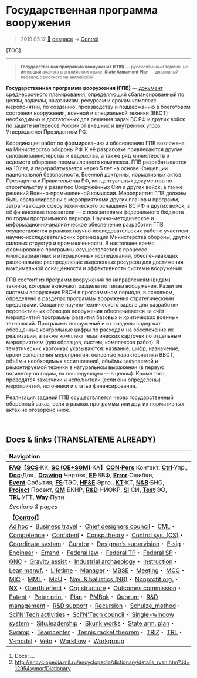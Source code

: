 # Государственная программа вооружения
> 2019.05.12 [🚀](../index/index.md) [despace](index.md) → [Control](control.md)

[TOC]

---

> <small>**Государственная программа вооружения (ГПВ)** — русскоязычный термин, не имеющий аналога в английском языке. **State Armament Plan** — дословный перевод с русского на английский.</small>

**Государственная программа вооружения (ГПВ)** — [документ среднесрочного планирования](plan.md), определяющий сбалансированный по целям, задачам, заказчикам, ресурсам и срокам комплекс мероприятий, по созданию, производству и поддержанию в боеготовом состоянии вооружения, военной и специальной техники (ВВСТ) необходимых и достаточных для решения задач ВС РФ и других войск по защите интересов России от внешних и внутренних угроз. Утверждается Президентом РФ.

Координация работ по формированию и обоснованию ГПВ возложена на Министерство обороны РФ. К её разработке привлекаются другие силовые министерства и ведомства, а также ряд министерств и ведомств оборонно‑промышленного комплекса. ГПВ разрабатывается на 10 лет, а перерабатывается через 5 лет на основе Концепции национальной безопасности, Военной доктрины, нормативных актов Президента и Правительства РФ, концептуальных документов по строительству и развитию Вооружённых Сил и других войск, а также решений Военно‑промышленной комиссии. Мероприятия ГПВ должны быть сбалансированы с мероприятиями других планов и программ, затрагивающих сферу технического оснащения ВС РФ и других войск, а её финансовые показатели — с показателями федерального бюджета по годам программного периода. Научно‑методическое и информационно‑аналитическое обеспечение разработки ГПВ осуществляется в рамках научно‑исследовательских работ с участием научно‑исследовательских организаций Министерства обороны, других силовых структур и промышленности. В настоящее время формирование программы осуществляется в процессе многовариантных и итерационных исследований, обеспечивающих рациональное распределение выделенных ресурсов для достижения максимальной оснащённости и эффективности системы вооружения.

ГПВ состоит из программ вооружения по направлениям (видам) техники, которые включают разделы по типам вооружения. Развитие системы вооружения РВСН в программном периоде, в основном, определено в разделах программы вооружения стратегическими средствами. Создание научно‑технического задела для разработки перспективных образцов вооружения обеспечивается за счёт мероприятий программы развития базовых и критических военных технологий. Программы вооружений и их разделы содержат обобщенные контрольные цифры по расходам на обеспечение их реализации, а также комплект тематических карточек по отдельным мероприятиям (для образцов, систем, комплексов работ). В тематических карточках указываются: название, шифр, назначение, сроки выполнения мероприятий, основные характеристики ВВСТ, объёмы необходимых ассигнований, объёмы закупаемой и ремонтируемой техники в натуральном выражении (в первую пятилетку по годам, на последующую — в целом). Кроме того, проводятся заказчики и исполнители (если они определены) мероприятий, источники и статьи финансирования.

Реализация заданий ГПВ осуществляется через государственный оборонный заказ, если в рамках программы или других нормативных актах не оговорено иное.



<p style="page-break-after:always"> </p>

## Docs & links (TRANSLATEME ALREADY)
|Navigation|
|:-|
|**[FAQ](faq.md)**【**[SCS](scs.md)**·КК, **[SC (OE+SGM)](sc.md)**·КА】**[CON](contact.md)·[Pers](person.md)**·Контакт, **[Ctrl](control.md)**·Упр., **[Doc](doc.md)**·Док., **[Drawing](drawing.md)**·Чертёж, **[EF](ef.md)**·ВВФ, **[Error](error.md)**·Ошибки, **[Event](event.md)**·События, **[FS](fs.md)**·ТЭО, **[HF&E](hfe.md)**·Эрго., **[KT](kt.md)**·КТ, **[N&B](nnb.md)**·БНО, **[Project](project.md)**·Проект, **[QM](qm.md)**·БКНР, **[R&D](rnd.md)**·НИОКР, **[SI](si.md)**·СИ, **[Test](test.md)**·ЭО, **[TRL](trl.md)**·УГТ, **[Way](way.md)**·Пути|
|*Sections & pages*|
|**【[Control](Control.md)】**<br> [Ad hoc](ad_hoc.md)・ [Business travel](business_travel.md)・ [Chief designers council](cocd.md)・ [CML](cml.md)・ [Competence](competence.md)・ [Confident](confident.md)・ [Consp.theory](consp_theory.md)・ [Control sys. (CS)](cs.md)・ [Coordinate system](coord_sys.md)・ [Curator](curator.md)・ [Designer’s supervision](des_spv.md)・ [E‑sig](esig.md)・ [Engineer](se.md)・ [Errand](errand.md)・ [Federal law](fed_law.md)・ [Federal TP](fed_tp.md)・ [Federal SP](fed_sp.md)・ [GNC](gnc.md)・ [Gravity assist](gravass.md)・ [Industrial archaeology](ind_arch.md)・ [Instruction](instruction.md)・ [Lean manuf.](lean_man.md)・ [Lifetime](lifetime.md)・ [Manager](manager.md)・ [MBSE](se.md)・ [Meeting](meeting.md)・ [MCC](scs.md)・ [MIC](mic.md)・ [MML](mml.md)・ [MoU](contract.md)・ [Nav. & ballistics (NB)](nnb.md)・ [Nonprofit org.](nonprof_org.md)・ [NX](nx.md)・ [Oberth effect](oberth_eff.md)・ [Org.structure](orgstruct.md)・ [Outcomes commission](outccom.md)・ [Patent](patent.md)・ [Peter prin.](peter_principle.md)・ [Plan](plan.md)・ [PMBok](pmbok.md)・ [Quorum](quorum.md)・ [R&D management](mgmt.md)・ [R&D support](rnd_support.md)・ [Recursion](recurs.md)・ [Schulze_method](schulze_method.md)・ [Sci'N'Tech activities](st_act.md)・ [Sci'N'Tech council](satc.md)・ [Single-window system](sw_sys.md)・ [Situ.leadership](situ_leadership.md)・ [Skunk works](se.md)・ [State arm. plan](plan_sa.md)・ [Swamp](swamp.md)・ [Teamcenter](teamcenter.md)・ [Tennis racket theorem](tr_theorem.md)・ [TRIZ](triz.md)・ [TRL](trl.md)・ [V‑model](v_model.md)・ [Veto](veto.md)・ [Workflow](workflow.md)・ [Workgroup](wg.md)|

   1. Docs: …
   1. <http://encyclopedia.mil.ru/encyclopedia/dictionary/details_rvsn.htm?:id=12954@morfDictionary>

